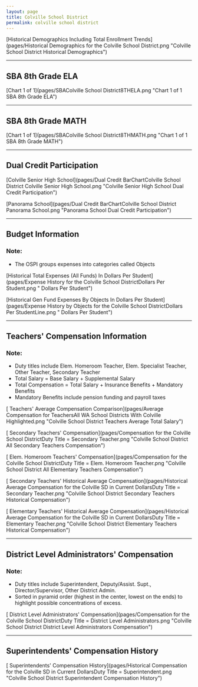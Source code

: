 ```yaml
---
layout: page
title: Colville School District
permalink: colville school district
---
```



[Historical Demographics Including Total Enrollment Trends](pages/Historical Demographics for the Colville School District.png "Colville School District Historical Demographics")

___

## SBA 8th Grade ELA

[Chart 1 of 1](pages/SBAColville School District8THELA.png "Chart 1 of 1 SBA 8th Grade ELA")


___

## SBA 8th Grade MATH

[Chart 1 of 1](pages/SBAColville School District8THMATH.png "Chart 1 of 1 SBA 8th Grade MATH")


___

## Dual Credit Participation

[Colville Senior High School](pages/Dual Credit BarChartColville School District Colville Senior High School.png "Colville Senior High School Dual Credit Participation")

[Panorama School](pages/Dual Credit BarChartColville School District Panorama School.png "Panorama School Dual Credit Participation")


___

## Budget Information
### Note:
- The OSPI groups expenses into categories called Objects

[Historical Total Expenses (All Funds) In Dollars Per Student](pages/Expense History for the Colville School DistrictDollars Per Student.png " Dollars Per Student")

[Historical Gen Fund Expenses By Objects In Dollars Per Student](pages/Expense History by Objects for the Colville School DistrictDollars Per StudentLine.png " Dollars Per Student")


___

## Teachers' Compensation Information
### Note:
- Duty titles include Elem. Homeroom Teacher, Elem. Specialist Teacher, Other Teacher, Secondary Teacher
- Total Salary = Base Salary + Supplemental Salary
- Total Compensation = Total Salary + Insurance Benefits + Mandatory Benefits
- Mandatory Benefits include pension funding and payroll taxes

[ Teachers' Average Compensation Comparison](pages/Average Compensation for TeachersAll WA School Districts With Colville Highlighted.png "Colville School District Teachers Average Total Salary")

[ Secondary Teachers' Compensation](pages/Compensation for the Colville School DistrictDuty Title = Secondary Teacher.png "Colville School District All Secondary Teachers Compensation")

[ Elem. Homeroom Teachers' Compensation](pages/Compensation for the Colville School DistrictDuty Title = Elem. Homeroom Teacher.png "Colville School District All Elementary Teachers Compensation")

[ Secondary Teachers' Historical Average Compensation](pages/Historical Average Compensation for the Colville SD in Current DollarsDuty Title = Secondary Teacher.png "Colville School District Secondary Teachers Historical Compensation")

[ Elementary Teachers' Historical Average Compensation](pages/Historical Average Compensation for the Colville SD in Current DollarsDuty Title = Elementary Teacher.png "Colville School District Elementary Teachers Historical Compensation")


___

## District Level Administrators' Compensation

### Note:
- Duty titles include Superintendent, Deputy/Assist. Supt., Director/Supervisor, Other District Admin.
- Sorted in pyramid order (highest in the center, lowest on the ends) to highlight possible concentrations of excess.

[ District Level Administrators' Compensation](pages/Compensation for the Colville School DistrictDuty Title = District Level Administrators.png "Colville School District District Level Administrators Compensation")


___

## Superintendents' Compensation History

[ Superintendents' Compensation History](pages/Historical Compensation for the Colville SD in Current DollarsDuty Title = Superintendent.png "Colville School District Superintendent Compensation History")

